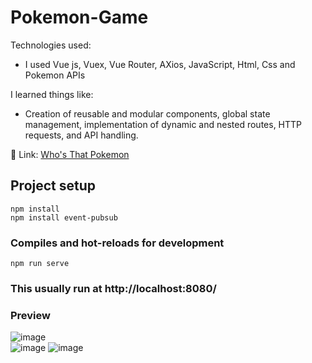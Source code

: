 # Pokemon-Game
Technologies used:
- I used Vue js, Vuex, Vue Router, AXios, JavaScript, Html, Css and Pokemon APIs

I learned things like:
- Creation of reusable and modular components, global state management, implementation of dynamic and nested routes, HTTP requests, and API handling.  

📍 Link: [Who's That Pokemon](https://game-whos-that-pokemon.netlify.app/)

## Project setup
```
npm install
npm install event-pubsub
```

### Compiles and hot-reloads for development
```
npm run serve
```

### This usually run at http://localhost:8080/

### Preview  
![image](https://github.com/JanoM2/whos-that-pokemon/assets/78227130/7ae81a6e-c69f-405f-bd7a-924592d842ae)  
![image](https://github.com/JanoM2/whos-that-pokemon/assets/78227130/833ae058-7891-4586-b448-422ecc586719)
![image](https://github.com/JanoM2/whos-that-pokemon/assets/78227130/966fe26c-169b-4260-848a-559c9ddd9451)  



